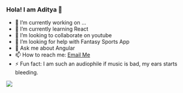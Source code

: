 ### Hola! I am Aditya 👋

<!--
**Aditya-Thakur/Aditya-Thakur** is a ✨ _special_ ✨ repository because its `README.md` (this file) appears on your GitHub profile.
-->

 - 🔭 I’m currently working on ...
 - 🌱 I’m currently learning React 
 - 👯 I’m looking to collaborate on youtube
 - 🤔 I’m looking for help with Fantasy Sports App 
 - 💬 Ask me about Angular
 - 📫 How to reach me: [Email Me](mailto:adityathakur532@gmail.com)
 - ⚡ Fun fact: I am such an audiophile if music is bad, my ears starts bleeding. 
<img src="https://github-readme-stats.vercel.app/api?username=aditya-thakur&hide=Stars,prs,contribs&count_private=true&show_icons=true&theme=radical&custom_title=My%20contribution%20yet">
